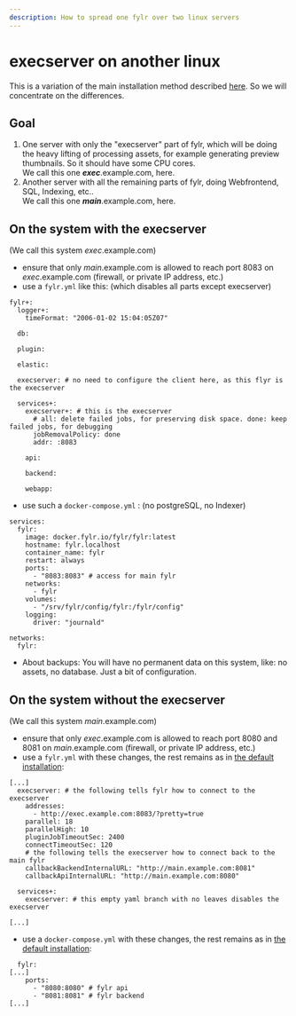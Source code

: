 ```yaml
---
description: How to spread one fylr over two linux servers
---
```


# execserver on another linux

This is a variation of the main installation method described [here](../linux-docker-compose.md#installation). So we will concentrate on the differences.

## Goal

1. One server with only the "execserver" part of fylr, which will be doing the heavy lifting of processing assets, for example generating preview thumbnails. So it should have some CPU cores.\
   We call this one _**exec**_.example.com, here.
2. Another server with all the remaining parts of fylr, doing Webfrontend, SQL, Indexing, etc.. \
   We call this one _**main**_.example.com, here.

## On the system with the execserver

(We call this system _exec_.example.com)

* ensure that only _main_.example.com is allowed to reach port 8083 on _exec_.example.com (firewall, or private IP address, etc.)
* use a `fylr.yml` like this: (which disables all parts except execserver)

```
fylr+:
  logger+:
    timeFormat: "2006-01-02 15:04:05Z07"

  db:

  plugin:

  elastic:

  execserver: # no need to configure the client here, as this flyr is the execserver

  services+:
    execserver+: # this is the execserver
      # all: delete failed jobs, for preserving disk space. done: keep failed jobs, for debugging
      jobRemovalPolicy: done
      addr: :8083

    api:

    backend:

    webapp:

```

* use such a `docker-compose.yml` : (no postgreSQL, no Indexer)

```
services:
  fylr:
    image: docker.fylr.io/fylr/fylr:latest
    hostname: fylr.localhost
    container_name: fylr
    restart: always
    ports:
      - "8083:8083" # access for main fylr
    networks:
      - fylr
    volumes:
      - "/srv/fylr/config/fylr:/fylr/config"
    logging:
      driver: "journald"

networks:
  fylr:
```

* About backups: You will have no permanent data on this system, like: no assets, no database. Just a bit of configuration.

## On the system without the execserver

(We call this system _main_.example.com)

* ensure that only _exec_.example.com is allowed to reach port 8080 and 8081 on _main_.example.com (firewall, or private IP address, etc.)
* use a `fylr.yml` with these changes, the rest remains as in [the default installation](../linux-docker-compose.md#installation):

```
[...]
  execserver: # the following tells fylr how to connect to the execserver
    addresses:
      - http://exec.example.com:8083/?pretty=true
    parallel: 18
    parallelHigh: 10
    pluginJobTimeoutSec: 2400
    connectTimeoutSec: 120
    # the following tells the execserver how to connect back to the main fylr
    callbackBackendInternalURL: "http://main.example.com:8081"
    callbackApiInternalURL: "http://main.example.com:8080"

  services+:
    execserver: # this empty yaml branch with no leaves disables the execserver

[...]
```

* use a `docker-compose.yml` with these changes, the rest remains as in [the default installation](../linux-docker-compose.md#installation):

```
  fylr:
[...]
    ports:
      - "8080:8080" # fylr api
      - "8081:8081" # fylr backend
[...]
```
